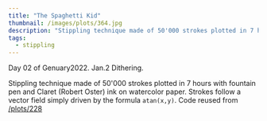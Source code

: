```yaml
---
title: "The Spaghetti Kid"
thumbnail: /images/plots/364.jpg
description: "Stippling technique made of 50'000 strokes plotted in 7 hours with fountain pen and Claret (Robert Oster) ink on watercolor paper."
tags:
  - stippling
---
```


Day 02 of Genuary2022. Jan.2 Dithering.

Stippling technique made of 50'000 strokes plotted in 7 hours with fountain pen and Claret (Robert Oster) ink on watercolor paper.
Strokes follow a vector field simply driven by the formula `atan(x,y)`. Code reused from [/plots/228](/plots/228)